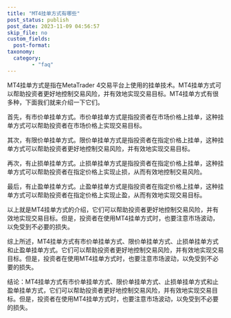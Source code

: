 ```yaml
---
title: "MT4挂单方式有哪些"
post_status: publish
post_date: 2023-11-09 04:56:57
skip_file: no
custom_fields: 
  post-format: 
taxonomy:
  category:
        - "faq"
---
```


MT4挂单方式是指在MetaTrader 4交易平台上使用的挂单技术。MT4挂单方式可以帮助投资者更好地控制交易风险，并有效地实现交易目标。MT4挂单方式有很多种，下面我们就来介绍一下它们。

首先，有市价单挂单方式。市价单挂单方式是指投资者在市场价格上挂单，这种挂单方式可以帮助投资者在市场价格上实现交易目标。

其次，有限价单挂单方式。限价单挂单方式是指投资者在指定价格上挂单，这种挂单方式可以帮助投资者更好地控制交易风险，并有效地实现交易目标。

再次，有止损单挂单方式。止损单挂单方式是指投资者在指定价格上挂单，这种挂单方式可以帮助投资者在指定价格上实现止损，从而有效地控制交易风险。

最后，有止盈单挂单方式。止盈单挂单方式是指投资者在指定价格上挂单，这种挂单方式可以帮助投资者在指定价格上实现止盈，从而有效地实现交易目标。

以上就是MT4挂单方式的介绍，它们可以帮助投资者更好地控制交易风险，并有效地实现交易目标。但是，投资者在使用MT4挂单方式时，也要注意市场波动，以免受到不必要的损失。

综上所述，MT4挂单方式有市价单挂单方式、限价单挂单方式、止损单挂单方式和止盈单挂单方式。它们可以帮助投资者更好地控制交易风险，并有效地实现交易目标。但是，投资者在使用MT4挂单方式时，也要注意市场波动，以免受到不必要的损失。

结论：MT4挂单方式有市价单挂单方式、限价单挂单方式、止损单挂单方式和止盈单挂单方式，它们可以帮助投资者更好地控制交易风险，并有效地实现交易目标。但是，投资者在使用MT4挂单方式时，也要注意市场波动，以免受到不必要的损失。
